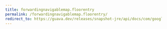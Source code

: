 ```yaml
---
title: forwardingnavigablemap.floorentry
permalink: /forwardingnavigablemap.floorentry/
redirect_to: https://guava.dev/releases/snapshot-jre/api/docs/com/google/common/collect/ForwardingNavigableMap.html#floorEntry-K-
---
```

